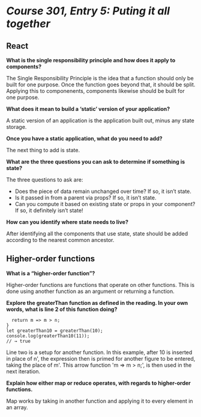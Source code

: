 # *Course 301, Entry 5: Puting it all together*

## React

**What is the single responsibility principle and how does it apply to components?**

The Single Responsibility Principle is the idea that a function should only be built for one purpose. Once the function goes beyond that, it should be split. Applying this to componenents, components likewise should be built for one purpose.

**What does it mean to build a ‘static’ version of your application?**

A static version of an application is the application built out, minus any state storage.

**Once you have a static application, what do you need to add?**

The next thing to add is state.

**What are the three questions you can ask to determine if something is state?**

The three questions to ask are:

+ Does the piece of data remain unchanged over time? If so, it isn’t state.
+ Is it passed in from a parent via props? If so, it isn’t state.
+ Can you compute it based on existing state or props in your component? If so, it definitely isn’t state!

**How can you identify where state needs to live?**

After identifying all the components that use state, state should be added according to the nearest common ancestor.

## Higher-order functions

**What is a “higher-order function”?**

Higher-order functions are functions that operate on other functions. This is done using another function as an argument or returning a function.

**Explore the greaterThan function as defined in the reading. In your own words, what is line 2 of this function doing?**

```function greaterThan(n) {
  return m => m > n;
}
let greaterThan10 = greaterThan(10);
console.log(greaterThan10(11));
// → true
```

Line two is a setup for another function. In this example, after 10 is inserted in place of n', the expression then is primed for another figure to be entered, taking the place of m'. This arrow function 'm => m > n;', is then used in the next iteration.

**Explain how either map or reduce operates, with regards to higher-order functions.**

Map works by taking in another function and applying it to every element in an array.

